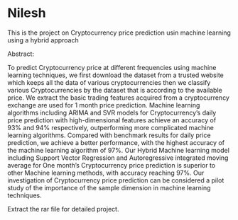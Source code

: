 # Nilesh
This is the project on Cryptocurrency price prediction usin machine learning using a hybrid approach

Abstract:

To predict Cryptocurrency price at different frequencies using machine learning techniques, we first download the dataset from a trusted website which keeps all the data 
of various cryptocurrencies then we classify various Cryptocurrencies by the dataset that is according to the available price. We extract the basic trading features 
acquired from a cryptocurrency exchange are used for 1 month price prediction. Machine learning algorithms including ARIMA and SVR models for Cryptocurrency’s daily 
price prediction with high-dimensional features achieve an accuracy of 93% and 94% respectively, outperforming more complicated machine learning algorithms. Compared
with benchmark results for daily price prediction, we achieve a better performance, with the highest accuracy of the machine learning algorithm of 97%. Our Hybrid 
Machine learning model including Support Vector Regression and Autoregressive integrated moving average for One month’s Cryptocurrency price prediction is superior to  
other Machine learning methods, with accuracy reaching 97%. Our investigation of Cryptocurrency price prediction can be considered a pilot study of the importance of the
sample dimension in machine learning techniques.


Extract the rar file for detailed project.
